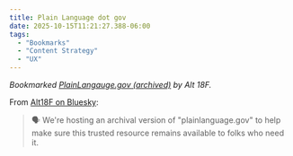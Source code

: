 ```yaml
---
title: Plain Language dot gov
date: 2025-10-15T11:21:27.388-06:00
tags:
  - "Bookmarks"
  - "Content Strategy"
  - "UX"
---
```


<div class="u-bookmark-of h-cite">
<p><i>Bookmarked <a class="u-url p-name" href="https://plainlanguage.18f.org/">PlainLangauge.gov (archived)</a> by <span class="p-author">Alt 18F</span>.</i></p>
</div>

<div class="e-content">
<p>From <a href="https://bsky.app/profile/alt18f.bsky.social/post/3m2mwhsjt6k2m">Alt18F on Bluesky</a>:</p>
<blockquote>
🗣️ We're hosting an archival version of "plainlanguage.gov" to help make sure this trusted resource remains available to folks who need it.
</blockquote>
</div>